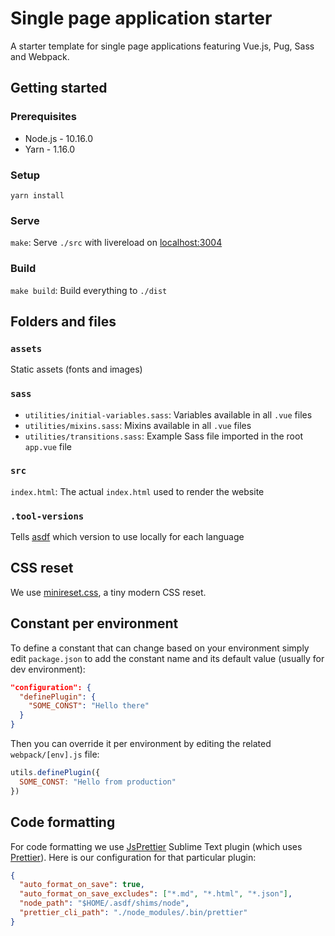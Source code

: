# Single page application starter
A starter template for single page applications featuring Vue.js, Pug, Sass and Webpack.

## Getting started

### Prerequisites
- Node.js - 10.16.0
- Yarn - 1.16.0

### Setup
`yarn install`

### Serve
`make`: Serve `./src` with livereload on [localhost:3004](http://localhost:3004)

### Build
`make build`: Build everything to `./dist`

## Folders and files
### `assets`
Static assets (fonts and images)

### `sass`
- `utilities/initial-variables.sass`: Variables available in all `.vue` files
- `utilities/mixins.sass`: Mixins available in all `.vue` files
- `utilities/transitions.sass`: Example Sass file imported in the root `app.vue` file

### `src`
`index.html`: The actual `index.html` used to render the website

### `.tool-versions`
Tells [asdf](https://github.com/asdf-vm/asdf) which version to use locally for each language

## CSS reset
We use [minireset.css](https://jgthms.com/minireset.css/), a tiny modern CSS reset.

## Constant per environment
To define a constant that can change based on your environment simply edit `package.json` to add the constant name and its default value (usually for dev environment):

```json
"configuration": {
  "definePlugin": {
    "SOME_CONST": "Hello there"
  }
}
```

Then you can override it per environment by editing the related `webpack/[env].js` file:

```js
utils.definePlugin({
  SOME_CONST: "Hello from production"
})
```

## Code formatting
For code formatting we use [Js​Prettier](https://packagecontrol.io/packages/JsPrettier) Sublime Text plugin (which uses [Prettier](https://prettier.io)). Here is our configuration for that particular plugin:

```json
{
  "auto_format_on_save": true,
  "auto_format_on_save_excludes": ["*.md", "*.html", "*.json"],
  "node_path": "$HOME/.asdf/shims/node",
  "prettier_cli_path": "./node_modules/.bin/prettier"
}
```
